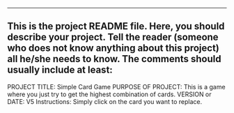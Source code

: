 
------------------------------------------------------------------------
This is the project README file. Here, you should describe your project.
Tell the reader (someone who does not know anything about this project)
all he/she needs to know. The comments should usually include at least:
------------------------------------------------------------------------

PROJECT TITLE: Simple Card Game
PURPOSE OF PROJECT: This is a game where you just try to get the highest combination of cards. 
VERSION or DATE: V5
Instructions: Simply click on the card you want to replace. 
